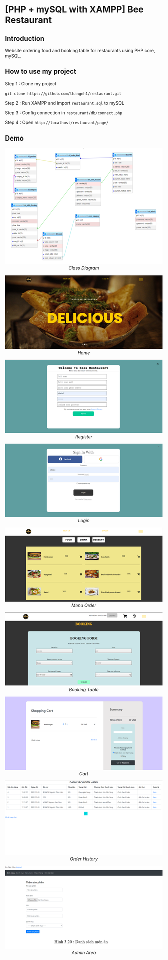 # [PHP + mySQL with XAMPP] Bee Restaurant

## Introduction

Website ordering food and booking table for restaurants using PHP core, mySQL.

## How to use my project

Step 1 : Clone my project

`git clone https://github.com/thangnh1/restaurant.git`

Step 2 : Run XAMPP and import `restaurant.sql` to mySQL

Step 3 : Config connection in `restaurant/db/connect.php`

Step 4 : Open `http://localhost/restaurant/page/`

## Demo

<p align="center">
  <img src="demo/demo_0.png"><br/>
  <i>Class Diagram</i>
</p>
<p align="center">
  <img src="demo/demo_1.png"><br/>
  <i>Home</i>
</p>
<p align="center">
  <img src="demo/demo_2.png"><br/>
  <i>Register</i>
</p>
<p align="center">
  <img src="demo/demo_3.png"><br/>
  <i>Login</i>
</p>
<p align="center">
  <img src="demo/demo_4.png"><br/>
  <i>Menu Order</i>
</p>
<p align="center">
  <img src="demo/demo_5.png"><br/>
  <i>Booking Table</i>
</p>
<p align="center">
  <img src="demo/demo_6.png"><br/>
  <i>Cart</i>
</p>
<p align="center">
  <img src="demo/demo_7.png"><br/>
  <i>Order History</i>
</p>
<p align="center">
  <img src="demo/demo_8.png"><br/>
  <i>Admin Area</i>
</p>
